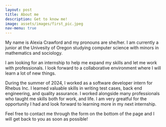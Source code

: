 ```yaml
---
layout: post
title: About me
description: Get to know me!
image: assets/images/first_pic.jpeg
nav-menu: true
---
```


My name is Alexia Crawford and my pronouns are she/her. I am currently a junior at the Univesity of Oregon studying computer science with minors in mathematics and sociology.

I am looking for an internship to help me expand my skills and let me work with professionals. I look forward to a collaborative environment where I will learn a lot of new things. 

During the summer of 2024, I worked as a software developer intern for Rhebus Inc. I learned valuable skills in writing test cases, back end engineering, and quality assurance. I worked alongside many professionals who taught me skills both for work, and life. I am very greatful for the opportunity I had and look forward to learning more in my next internship. 

Feel free to contact me through the form on the bottom of the page and I will get back to you as soon as possible!

